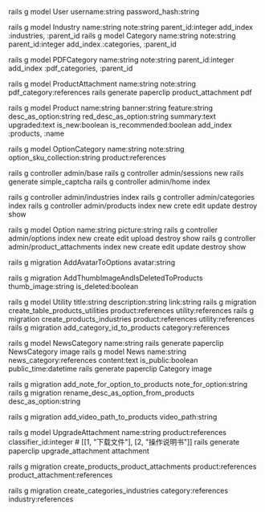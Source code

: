 rails g model User username:string password_hash:string

rails g model Industry name:string note:string parent_id:integer
add_index :industries, :parent_id
rails g model Category name:string note:string parent_id:integer
add_index :categories, :parent_id

rails g model PDFCategory name:string note:string parent_id:integer
add_index :pdf_categories, :parent_id

rails g model ProductAttachment name:string note:string pdf_category:references
rails generate paperclip product_attachment pdf


rails g model Product name:string banner:string feature:string desc_as_option:string red_desc_as_option:string summary:text upgraded:text is_new:boolean is_recommended:boolean
add_index :products, :name

rails g model OptionCategory name:string note:string option_sku_collection:string product:references

rails g controller admin/base
rails g controller admin/sessions new
rails generate simple_captcha
rails g controller admin/home index

rails g controller admin/industries index
rails g controller admin/categories index
rails g controller admin/products index new crete edit update destroy show

rails g model Option name:string picture:string
rails g controller admin/options index new create edit upload destroy show
rails g controller admin/product_attachments index new create edit update destroy show

rails g migration AddAvatarToOptions avatar:string

rails g migration AddThumbImageAndIsDeletedToProducts thumb_image:string is_deleted:boolean

rails g model Utility title:string description:string link:string
rails g migration create_table_products_utilities product:references utility:references
rails g migration create_products_industries product:references utility:references
rails g migration add_category_id_to_products category:references

rails g model NewsCategory name:string
rails generate paperclip NewsCategory image
rails g model News name:string news_category:references content:text is_public:boolean public_time:datetime
rails generate paperclip Category image

rails g migration add_note_for_option_to_products note_for_option:string
rails g migration rename_desc_as_option_from_products desc_as_option:string

rails g migration add_video_path_to_products video_path:string

rails g model UpgradeAttachment name:string product:references classifier_id:integer # [[1, "下载文件"], [2, "操作说明书"]]
rails generate paperclip upgrade_attachment attachment

rails g migration create_products_product_attachments product:references product_attachment:references

rails g migration create_categories_industries category:references industry:references
